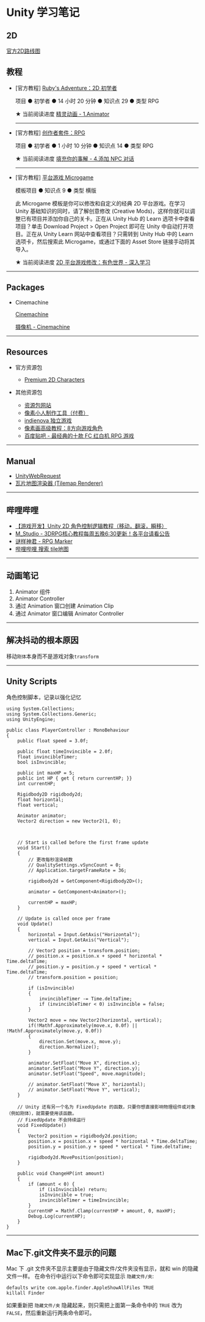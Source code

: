# Unity 学习笔记

## 2D

[官方2D路线图](https://unity.com/cn/roadmap/unity-platform/2d)

## 教程

* [官方教程] [Ruby's Adventure：2D 初学者](https://learn.unity.com/project/ruby-s-adventure-2d-chu-xue-zhe)

  项目 ● 初学者 ● 14 小时 20 分钟 ● 知识点 29 ● 类型 RPG
  
  ★ 当前阅读进度
  [精灵动画 - 1.Animator](https://learn.unity.com/tutorial/jing-ling-dong-hua?uv=2020.3&projectId=5facf921edbc2a2003a58d3a#6073def7edbc2a04020b22a0)

  ---

* [官方教程] [创作者套件：RPG](https://learn.unity.com/project/chuang-zuo-zhe-tao-jian-rpg?uv=2020.3)

  项目 ● 初学者 ● 1 小时 10 分钟 ● 知识点 14 ● 类型 RPG

  ★ 当前阅读进度
  [填充你的事解 - 4.添加 NPC 对话](https://learn.unity.com/tutorial/tian-chong-ni-de-shi-jie?uv=2020.3&projectId=5facfb7dedbc2a001f53383c#6073f4b4edbc2a001f576ac6)

  ---

* [官方教程] [平台游戏 Microgame](https://learn.unity.com/project/ping-tai-you-xi-microgame?uv=2019.3)

  模板项目 ● 知识点 9 ● 类型 横版

  此 Microgame 模板是你可以修改和自定义的经典 2D 平台游戏。在学习 Unity 基础知识的同时，请了解创意修改 (Creative Mods)，这样你就可以调整已有项目并添加你自己的关卡。正在从 Unity Hub 的 Learn 选项卡中查看项目？单击 Download Project > Open Project 即可在 Unity 中自动打开项目。正在从 Unity Learn 网站中查看项目？只需转到 Unity Hub 中的 Learn 选项卡，然后搜索此 Microgame，或通过下面的 Asset Store 链接手动将其导入。

  ★ 当前阅读进度
  [2D 平台游戏修改：有色世界 - 深入学习](https://learn.unity.com/tutorial/2d-ping-tai-you-xi-xiu-gai-you-se-shi-jie?uv=2019.3&projectId=5facf6bcedbc2a043f509bd7#)

---

## Packages

* Cinemachine

  [Cinemachine](https://learn.unity.com/tutorial/cinemachine#)

  [摄像机 - Cinemachine](https://learn.unity.com/tutorial/she-xiang-ji-cinemachine?projectId=5facf921edbc2a2003a58d3a#)

---

## Resources

* 官方资源包
  * [Premium 2D Characters](https://assetstore.unity.com/packages/2d/characters/premium-2d-characters-98327)

* 其他资源包
  * [资源包网站](http://www.zyb99.cn/241)
  * [像素小人制作工具（付费）](https://booth.pm/zh-cn/items/2490778)
  * [indienova 独立游戏](https://indienova.com/sp/gameDevResource)
  * [像素画高级教程：8方向游戏角色](https://32comic.com/2020/08/13/%e5%83%8f%e7%b4%a0%e7%94%bb%e9%ab%98%e7%ba%a7%e6%95%99%e7%a8%8b%ef%bc%9a8%e6%96%b9%e5%90%91%e6%b8%b8%e6%88%8f%e8%a7%92%e8%89%b2/)
  * [百度贴吧 - 最经典的十款 FC 红白机 RPG 游戏](http://tieba.baidu.com/p/6841888066)

---

## Manual

* [UnityWebRequest](https://docs.unity3d.com/cn/2020.3/Manual/UnityWebRequest.html)
* [瓦片地图渲染器 (Tilemap Renderer)](https://docs.unity3d.com/cn/2020.3/Manual/class-TilemapRenderer.html)

---

## 哔哩哔哩

* [【游戏开发】Unity 2D 角色控制逻辑教程（移动，翻滚，瞬移）](https://www.bilibili.com/video/av94823619/)
* [M_Studio - 3DRPG核心教程每周五晚6:30更新！各平台请看公告](https://space.bilibili.com/370283072/)
* [谜样神君 - RPG Marker](https://space.bilibili.com/2394867)
* [哔哩哔哩 搜索 tile地图](https://search.bilibili.com/all?keyword=tile%20地图)

---

## 动画笔记
1. Animator 组件
2. Animator Controller
3. 通过 Animation 窗口创建 Animation Clip
4. 通过 Animator 窗口编辑 Animator Controller

---

## 解决抖动的根本原因
移动`刚体`本身而不是游戏对象`transform`

---

## Unity Scripts

角色控制脚本，记录以强化记忆

```
using System.Collections;
using System.Collections.Generic;
using UnityEngine;

public class PlayerController : MonoBehaviour
{
    public float speed = 3.0f;

    public float timeInvincible = 2.0f;
    float invincibleTimer;
    bool isInvincible;

    public int maxHP = 5;
    public int HP { get { return currentHP; }}
    int currentHP;

    Rigidbody2D rigidbody2d;
    float horizontal;
    float vertical;

    Animator animator;
    Vector2 direction = new Vector2(1, 0);
    


    // Start is called before the first frame update
    void Start()
    {
        // 更改每秒渲染帧数
        // QualitySettings.vSyncCount = 0;
        // Application.targetFrameRate = 36;
        
        rigidbody2d = GetComponent<Rigidbody2D>();

        animator = GetComponent<Animator>();

        currentHP = maxHP;
    }

    // Update is called once per frame
    void Update()
    {
        horizontal = Input.GetAxis("Horizontal");
        vertical = Input.GetAxis("Vertical");

        // Vector2 position = transform.position;
        // position.x = position.x + speed * horizontal * Time.deltaTime;
        // position.y = position.y + speed * vertical * Time.deltaTime;
        // transform.position = position;

        if (isInvincible)
        {
            invincibleTimer -= Time.deltaTime;
            if (invincibleTimer < 0) isInvincible = false;
        }

        Vector2 move = new Vector2(horizontal, vertical);
        if(!Mathf.Approximately(move.x, 0.0f) || !Mathf.Approximately(move.y, 0.0f))
        {
            direction.Set(move.x, move.y);
            direction.Normalize();
        }
        
        animator.SetFloat("Move X", direction.x);
        animator.SetFloat("Move Y", direction.y);
        animator.SetFloat("Speed", move.magnitude);

        // animator.SetFloat("Move X", horizontal);
        // animator.SetFloat("Move Y", vertical);
    }
    
    // Unity 还有另一个名为 FixedUpdate 的函数，只要你想直接影响物理组件或对象（例如刚体），就需要使用该函数。
    // FixedUpdate 不会持续运行
    void FixedUpdate()
    {
        Vector2 position = rigidbody2d.position;
        position.x = position.x + speed * horizontal * Time.deltaTime;
        position.y = position.y + speed * vertical * Time.deltaTime;

        rigidbody2d.MovePosition(position);
    }

    public void ChangeHP(int amount)
    {
        if (amount < 0) {
            if (isInvincible) return;
            isInvincible = true;
            invincibleTimer = timeInvincible;
        }
        currentHP = Mathf.Clamp(currentHP + amount, 0, maxHP);
        Debug.Log(currentHP);
    }
}

```

---

## Mac下.git文件夹不显示的问题
Mac 下 .git 文件夹不显示主要是由于隐藏文件/文件夹没有显示，就和 win 的隐藏文件一样。
在命令行中运行以下命令即可实现显示 `隐藏文件/夹`:
```
defaults write com.apple.finder.AppleShowAllFiles TRUE
killall Finder
```
如果重新把 `隐藏文件/夹` 隐藏起来，则只需把上面第一条命令中的 `TRUE` 改为 `FALSE`，然后重新运行两条命令即可。